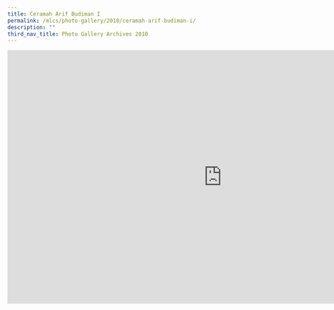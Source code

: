```yaml
---
title: Ceramah Arif Budiman I
permalink: /mlcs/photo-gallery/2010/ceramah-arif-budiman-i/
description: ""
third_nav_title: Photo Gallery Archives 2010
---
```

<iframe allowfullscreen="true" height="569" width="960" frameborder="0" src="https://docs.google.com/presentation/d/e/2PACX-1vQTXofWjzx_X5QeE7zh-RahrfAuGZ2_0i1nJPfSVaj2fRjvit_mGZR7b8TSW3SMr2PYGYcUEwz7OuHu/embed?start=true&amp;loop=true&amp;delayms=5000"></iframe>